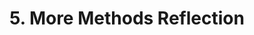 # 5. More Methods Reflection

<!-- Write your reflection here. Use the Reflection Guidelines for help framing your reflection.

https://github.com/enspiral-dev-academy/phase-0-handbook/blob/master/coding-references/reflection-guidelines.md
 -->